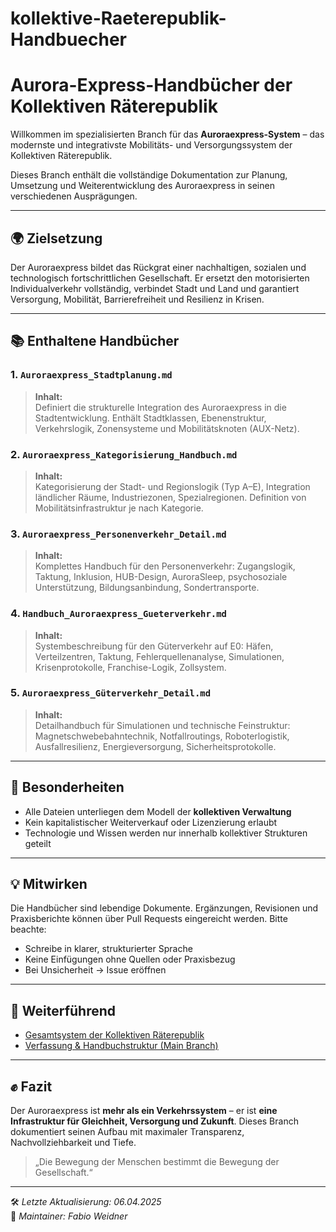 # kollektive-Raeterepublik-Handbuecher

# Aurora-Express-Handbücher der Kollektiven Räterepublik

Willkommen im spezialisierten Branch für das **Auroraexpress-System** – das modernste und integrativste Mobilitäts- und Versorgungssystem der Kollektiven Räterepublik.

Dieses Branch enthält die vollständige Dokumentation zur Planung, Umsetzung und Weiterentwicklung des Auroraexpress in seinen verschiedenen Ausprägungen.

---

## 🌍 Zielsetzung

Der Auroraexpress bildet das Rückgrat einer nachhaltigen, sozialen und technologisch fortschrittlichen Gesellschaft. Er ersetzt den motorisierten Individualverkehr vollständig, verbindet Stadt und Land und garantiert Versorgung, Mobilität, Barrierefreiheit und Resilienz in Krisen.

---

## 📚 Enthaltene Handbücher

### 1. `Auroraexpress_Stadtplanung.md`
> **Inhalt:**  
Definiert die strukturelle Integration des Auroraexpress in die Stadtentwicklung. Enthält Stadtklassen, Ebenenstruktur, Verkehrslogik, Zonensysteme und Mobilitätsknoten (AUX-Netz).

### 2. `Auroraexpress_Kategorisierung_Handbuch.md`
> **Inhalt:**  
Kategorisierung der Stadt- und Regionslogik (Typ A–E), Integration ländlicher Räume, Industriezonen, Spezialregionen. Definition von Mobilitätsinfrastruktur je nach Kategorie.

### 3. `Auroraexpress_Personenverkehr_Detail.md`
> **Inhalt:**  
Komplettes Handbuch für den Personenverkehr: Zugangslogik, Taktung, Inklusion, HUB-Design, AuroraSleep, psychosoziale Unterstützung, Bildungsanbindung, Sondertransporte.

### 4. `Handbuch_Auroraexpress_Gueterverkehr.md`
> **Inhalt:**  
Systembeschreibung für den Güterverkehr auf E0: Häfen, Verteilzentren, Taktung, Fehlerquellenanalyse, Simulationen, Krisenprotokolle, Franchise-Logik, Zollsystem.

### 5. `Auroraexpress_Güterverkehr_Detail.md`
> **Inhalt:**  
Detailhandbuch für Simulationen und technische Feinstruktur: Magnetschwebebahntechnik, Notfallroutings, Roboterlogistik, Ausfallresilienz, Energieversorgung, Sicherheitsprotokolle.

---

## 🔐 Besonderheiten

- Alle Dateien unterliegen dem Modell der **kollektiven Verwaltung**
- Kein kapitalistischer Weiterverkauf oder Lizenzierung erlaubt
- Technologie und Wissen werden nur innerhalb kollektiver Strukturen geteilt

---

## 💡 Mitwirken

Die Handbücher sind lebendige Dokumente. Ergänzungen, Revisionen und Praxisberichte können über Pull Requests eingereicht werden. Bitte beachte:

- Schreibe in klarer, strukturierter Sprache
- Keine Einfügungen ohne Quellen oder Praxisbezug
- Bei Unsicherheit → Issue eröffnen

---

## 🧠 Weiterführend

- [Gesamtsystem der Kollektiven Räterepublik](https://github.com/hades-dux/kollektive-Raeterepublik-Handbuecher)
- [Verfassung & Handbuchstruktur (Main Branch)](https://github.com/hades-dux/kollektive-Raeterepublik-Handbuecher)

---

## ✊ Fazit

Der Auroraexpress ist **mehr als ein Verkehrssystem** – er ist **eine Infrastruktur für Gleichheit, Versorgung und Zukunft**. Dieses Branch dokumentiert seinen Aufbau mit maximaler Transparenz, Nachvollziehbarkeit und Tiefe.

> „Die Bewegung der Menschen bestimmt die Bewegung der Gesellschaft.“

---

🛠️ *Letzte Aktualisierung: 06.04.2025*  
📄 *Maintainer: Fabio Weidner*
